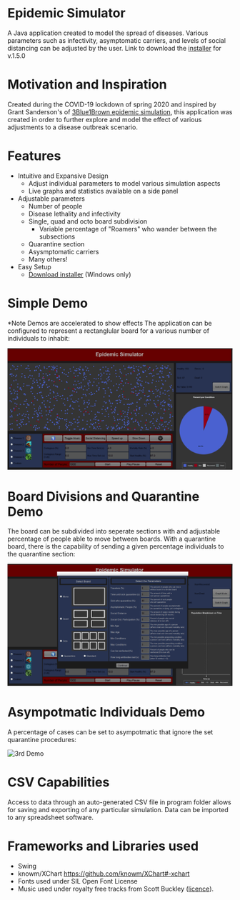 # Epidemic Simulator
A Java application created to model the spread of diseases. Various parameters such as infectivity, asymptomatic carriers, and levels of social distancing can be adjusted by the user.
Link to download the [installer](https://drive.google.com/file/d/1AD1f-tfJXl2NTRmCviCTjXnpBmgJyiR-/view?usp=sharing) for v.1.5.0

# Motivation and Inspiration
Created during the COVID-19 lockdown of spring 2020 and inspired by Grant Sanderson's of [3Blue1Brown epidemic simulation](https://www.youtube.com/watch?v=gxAaO2rsdIs), this application was created in order to further explore and model the effect of various adjustments to a disease outbreak scenario.

# Features 
- Intuitive and Expansive Design
  - Adjust individual parameters to model various simulation aspects
  - Live graphs and statistics available on a side panel
- Adjustable parameters
  - Number of people
  - Disease lethality and infectivity
  - Single, quad and octo board subdivision
      - Variable percentage of "Roamers" who wander between the subsections
  - Quarantine section
  - Asysmptomatic carriers
  - Many others!
- Easy Setup
  - [Download installer](https://drive.google.com/file/d/1AD1f-tfJXl2NTRmCviCTjXnpBmgJyiR-/view?usp=sharing) (Windows only)
  

# Simple Demo
*Note Demos are accelerated to show effects
The application can be configured to represent a rectanglular board for a various number of individuals to inhabit: 

![Simple Demo](EpidemicSimGifs/EpidemicSimGeneralShowcase.gif)

# Board Divisions and Quarantine Demo
The board can be subdivided into seperate sections with and adjustable percentage of people able to move between boards. With a quarantine board, there is the capability of sending a given percentage individuals to the quarantine section:

![2nd Demo](EpidemicSimGifs/EpidemicSimQuadQuarShowcase.gif)

# Asympotmatic Individuals Demo
A percentage of cases can be set to asympotmatic that ignore the set quarantine procedures:

![3rd Demo](EpidemicSimGifs/EpidemicSimAsymptShowcase.gif)

# CSV Capabilities
Access to data through an auto-generated CSV file in program folder allows for saving and exporting of any particular simulation.
Data can be imported to any spreadsheet software.

# Frameworks and Libraries used
- Swing
- knowm/XChart https://github.com/knowm/XChart#-xchart
- Fonts used under SIL Open Font License
- Music used under royalty free tracks from Scott Buckley ([licence](https://creativecommons.org/licenses/by/3.0/legalcode)).
